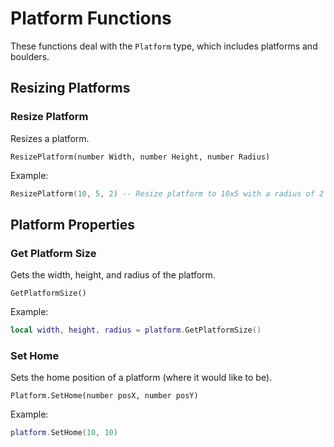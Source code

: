 # Platform Functions

These functions deal with the `Platform` type, which includes platforms and boulders.

## Resizing Platforms

### Resize Platform

Resizes a platform.

```
ResizePlatform(number Width, number Height, number Radius)
```

Example:

```lua
ResizePlatform(10, 5, 2) -- Resize platform to 10x5 with a radius of 2
```

## Platform Properties

### Get Platform Size

Gets the width, height, and radius of the platform.

```
GetPlatformSize()
```

Example:

```lua
local width, height, radius = platform.GetPlatformSize()
```

### Set Home

Sets the home position of a platform (where it would like to be).

```
Platform.SetHome(number posX, number posY)
```

Example:

```lua
platform.SetHome(10, 10)
```

